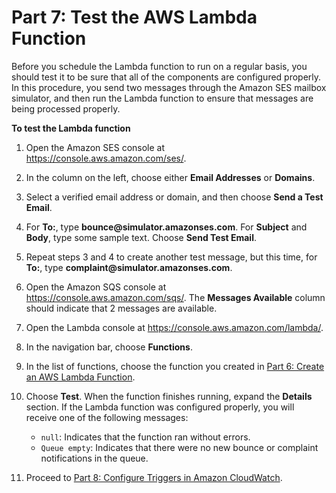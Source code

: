 # Part 7: Test the AWS Lambda Function<a name="dashboardtestlambdafunction"></a>

Before you schedule the Lambda function to run on a regular basis, you should test it to be sure that all of the components are configured properly\. In this procedure, you send two messages through the Amazon SES mailbox simulator, and then run the Lambda function to ensure that messages are being processed properly\.

**To test the Lambda function**

1. Open the Amazon SES console at [https://console\.aws\.amazon\.com/ses/](https://console.aws.amazon.com/ses/)\.

1. In the column on the left, choose either **Email Addresses** or **Domains**\.

1. Select a verified email address or domain, and then choose **Send a Test Email**\.

1. For **To:**, type **bounce@simulator\.amazonses\.com**\. For **Subject** and **Body**, type some sample text\. Choose **Send Test Email**\.

1. Repeat steps 3 and 4 to create another test message, but this time, for **To:**, type **complaint@simulator\.amazonses\.com**\.

1. Open the Amazon SQS console at [https://console\.aws\.amazon\.com/sqs/](https://console.aws.amazon.com/sqs/)\. The **Messages Available** column should indicate that 2 messages are available\.

1. Open the Lambda console at [https://console\.aws\.amazon\.com/lambda/](https://console.aws.amazon.com/lambda/)\.

1. In the navigation bar, choose **Functions**\.

1. In the list of functions, choose the function you created in [Part 6: Create an AWS Lambda Function](dashboardcreatelambdafunction.md)\.

1. Choose **Test**\. When the function finishes running, expand the **Details** section\. If the Lambda function was configured properly, you will receive one of the following messages: 
   + `null`: Indicates that the function ran without errors\.
   + `Queue empty`: Indicates that there were no new bounce or complaint notifications in the queue\.

1. Proceed to [Part 8: Configure Triggers in Amazon CloudWatch](dashboardtriggercloudwatch.md)\.